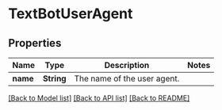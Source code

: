 # TextBotUserAgent

## Properties

Name | Type | Description | Notes
------------ | ------------- | ------------- | -------------
**name** | **String** | The name of the user agent. | 

[[Back to Model list]](../README.md#documentation-for-models) [[Back to API list]](../README.md#documentation-for-api-endpoints) [[Back to README]](../README.md)


